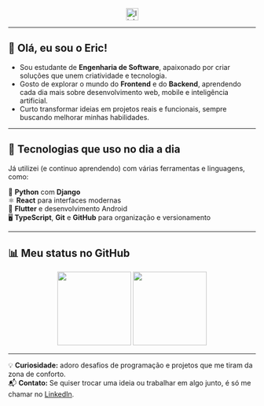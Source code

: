 <div align="center">
  <a href="https://www.linkedin.com/in/ericikeda1/" target="_blank">
    <img src="https://img.shields.io/static/v1?message=LinkedIn&logo=linkedin&label=&color=0077B5&logoColor=white&labelColor=&style=for-the-badge" height="25" alt="linkedin logo" />
  </a>
</div>

---

## 👋 Olá, eu sou o Eric!

- Sou estudante de **Engenharia de Software**, apaixonado por criar soluções que unem criatividade e tecnologia.  
- Gosto de explorar o mundo do **Frontend** e do **Backend**, aprendendo cada dia mais sobre desenvolvimento web, mobile e inteligência artificial.  
- Curto transformar ideias em projetos reais e funcionais, sempre buscando melhorar minhas habilidades.  

---

## 🚀 Tecnologias que uso no dia a dia

Já utilizei (e continuo aprendendo) com várias ferramentas e linguagens, como:

🐍 **Python** com **Django**  
⚛️ **React** para interfaces modernas  
📱 **Flutter** e desenvolvimento Android  
🖥 **TypeScript**, **Git** e **GitHub** para organização e versionamento  

---

## 📊 Meu status no GitHub

<div align="center">
  <img src="https://github-readme-stats.vercel.app/api/top-langs?username=EricIkeda1&locale=pt-br&layout=compact&theme=dracula&hide_border=false" height="150" />
  <img src="https://streak-stats.demolab.com?user=EricIkeda1&locale=pt-br&mode=daily&theme=dracula&hide_border=false" height="150" />
</div>

---

💡 **Curiosidade:** adoro desafios de programação e projetos que me tiram da zona de conforto.  
📬 **Contato:** Se quiser trocar uma ideia ou trabalhar em algo junto, é só me chamar no [LinkedIn](https://www.linkedin.com/in/ericikeda1/).
